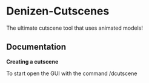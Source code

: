 # Denizen-Cutscenes
The ultimate cutscene tool that uses animated models!

## Documentation

**Creating a cutscene**

To start open the GUI with the command /dcutscene
